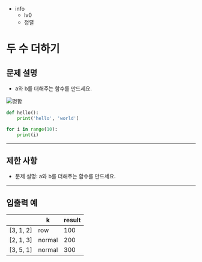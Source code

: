 - info
    - lv0
    - 정렬

# 두 수 더하기

## 문제 설명

* a와 b를 더해주는 함수를 만드세요.

![명함](test.png)

```py
def hello():
    print('hello', 'world')

for i in range(10):
    print(i)
```

---

## 제한 사항

* 문제 설명: a와 b를 더해주는 함수를 만드세요.

---

## 입출력 예

|             | k           | result  |
| ----------| ---------- | ------- |
| [3, 1, 2] | row        | 100     |
| [2, 1, 3] | normal    | 200     |
| [3, 5, 1] | normal    | 300     |